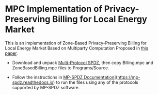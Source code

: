 # MPC Implementation of Privacy-Preserving Billing for Local Energy Market 
This is an implementation of Zone-Based Privacy-Preserving Billing for Local Energy Market Based on Multiparty Computation Proposed in [this paper](https://doi.org/10.48550/arXiv.2307.08778). 

+ Download and unpack [Multi-Protocol SPDZ](https://github.com/data61/MP-SPDZ/releases), then copy Billing.mpc and ZoneBasedBilling.mpc files to Programs/Source.

+ Follow the instructions in [MP-SPDZ Documentation]([https://github.com/data61/MP-SPDZ)](https://mp-spdz.readthedocs.io) to run the files using any of the protocols supported by MP-SPDZ software. 
